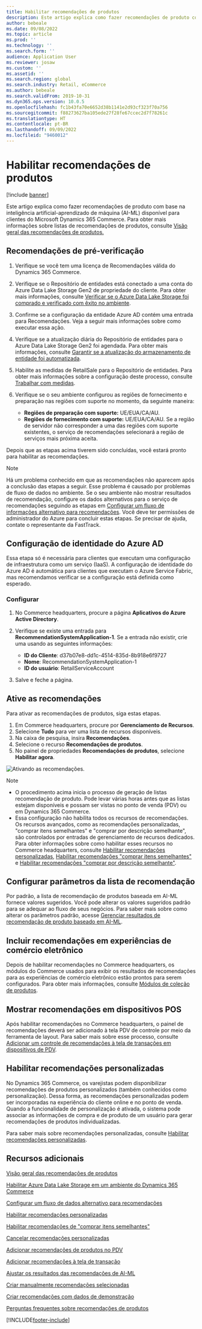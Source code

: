 ```yaml
---
title: Habilitar recomendações de produtos
description: Este artigo explica como fazer recomendações de produto com base na inteligência artificial-aprendizado de máquina (AI-ML) disponível para clientes do Microsoft Dynamics 365 Commerce.
author: bebeale
ms.date: 09/08/2022
ms.topic: article
ms.prod: ''
ms.technology: ''
ms.search.form: ''
audience: Application User
ms.reviewer: josaw
ms.custom: ''
ms.assetid: ''
ms.search.region: global
ms.search.industry: Retail, eCommerce
ms.author: bebeale
ms.search.validFrom: 2019-10-31
ms.dyn365.ops.version: 10.0.5
ms.openlocfilehash: fc1b43fa70e6652d38b1141e2d93cf323f70a756
ms.sourcegitcommit: f88273627ba105ede27f28fe67ccec2d7f78261c
ms.translationtype: HT
ms.contentlocale: pt-BR
ms.lasthandoff: 09/09/2022
ms.locfileid: "9460012"
---
```

# <a name="enable-product-recommendations"></a>Habilitar recomendações de produtos

[!include [banner](includes/banner.md)]

Este artigo explica como fazer recomendações de produto com base na inteligência artificial-aprendizado de máquina (AI-ML) disponível para clientes do Microsoft Dynamics 365 Commerce. Para obter mais informações sobre listas de recomendações de produtos, consulte [Visão geral das recomendações de produtos.](product-recommendations.md)

## <a name="recommendations-pre-check"></a>Recomendações de pré-verificação

1. Verifique se você tem uma licença de Recomendações válida do Dynamics 365 Commerce.
1. Verifique se o Repositório de entidades está conectado a uma conta do Azure Data Lake Storage Gen2 de propriedade do cliente. Para obter mais informações, consulte [Verificar se o Azure Data Lake Storage foi comprado e verificado com êxito no ambiente](enable-ADLS-environment.md).
1. Confirme se a configuração da entidade Azure AD contém uma entrada para Recomendações. Veja a seguir mais informações sobre como executar essa ação.
1. Verifique se a atualização diária do Repositório de entidades para o Azure Data Lake Storage Gen2 foi agendada. Para obter mais informações, consulte [Garantir se a atualização do armazenamento de entidade foi automatizada](../fin-ops-core/dev-itpro/data-entities/entity-store-data-lake.md).
1. Habilite as medidas de RetailSale para o Repositório de entidades. Para obter mais informações sobre a configuração deste processo, consulte [Trabalhar com medidas](/dynamics365/ai/customer-insights/pm-measures).
1. Verifique se o seu ambiente configurou as regiões de fornecimento e preparação nas regiões com suporte no momento, da seguinte maneira:

    - **Regiões de preparação com suporte:** UE/EUA/CA/AU.
    - **Regiões de fornecimento com suporte:** UE/EUA/CA/AU. Se a região de servidor não corresponder a uma das regiões com suporte existentes, o serviço de recomendações selecionará a região de serviços mais próxima aceita.

Depois que as etapas acima tiverem sido concluídas, você estará pronto para habilitar as recomendações.

> [!NOTE]
> Há um problema conhecido em que as recomendações não aparecem após a conclusão das etapas a seguir. Esse problema é causado por problemas de fluxo de dados no ambiente. Se o seu ambiente não mostrar resultados de recomendação, configure os dados alternativos para o serviço de recomendações seguindo as etapas em [Configurar um fluxo de informações alternativo para recomendações](set-up-alternate-data-flow.md). Você deve ter permissões de administrador do Azure para concluir estas etapas. Se precisar de ajuda, contate o representante da FastTrack.

## <a name="azure-ad-identity-configuration"></a>Configuração de identidade do Azure AD

Essa etapa só é necessária para clientes que executam uma configuração de infraestrutura como um serviço (IaaS). A configuração de identidade do Azure AD é automática para clientes que executam o Azure Service Fabric, mas recomendamos verificar se a configuração está definida como esperado.

### <a name="setup"></a>Configurar

1. No Commerce headquarters, procure a página **Aplicativos do Azure Active Directory**.
1. Verifique se existe uma entrada para **RecommendationSystemApplication-1**. Se a entrada não existir, crie uma usando as seguintes informações:

    - **ID do Cliente**: d37b07e8-dd1c-4514-835d-8b918e6f9727
    - **Nome**: RecommendationSystemApplication-1
    - **ID do usuário**: RetailServiceAccount

1. Salve e feche a página. 

## <a name="turn-on-recommendations"></a>Ative as recomendações

Para ativar as recomendações de produtos, siga estas etapas.

1. Em Commerce headquarters, procure por **Gerenciamento de Recursos**.
1. Selecione **Tudo** para ver uma lista de recursos disponíveis. 
1. Na caixa de pesquisa, insira **Recomendações**.
1. Selecione o recurso **Recomendações de produtos**.
1. No painel de propriedades **Recomendações de produtos**, selecione **Habilitar agora**.

![Ativando as recomendações.](./media/FeatureManagement_Recommendations.PNG)

> [!NOTE]
> - O procedimento acima inicia o processo de geração de listas recomendação de produto. Pode levar várias horas antes que as listas estejam disponíveis e possam ser vistas no ponto de venda (PDV) ou em Dynamics 365 Commerce.
> - Essa configuração não habilita todos os recursos de recomendações. Os recursos avançados, como as recomendações personalizadas, "comprar itens semelhantes" e "comprar por descrição semelhante", são controlados por entradas de gerenciamento de recursos dedicados. Para obter informações sobre como habilitar esses recursos no Commerce headquarters, consulte [Habilitar recomendações personalizadas](personalized-recommendations.md), [Habilitar recomendações "comprar itens semelhantes"](shop-similar-looks.md) e [Habilitar recomendações "comprar por descrição semelhante"](shop-similar-description.md).

## <a name="configure-recommendation-list-parameters"></a>Configurar parâmetros da lista de recomendação

Por padrão, a lista de recomendação de produtos baseada em AI-ML fornece valores sugeridos. Você pode alterar os valores sugeridos padrão para se adequar ao fluxo de seus negócios. Para saber mais sobre como alterar os parâmetros padrão, acesse [Gerenciar resultados de recomendação de produto baseado em AI-ML](modify-product-recommendation-results.md).

## <a name="include-recommendations-in-e-commerce-experiences"></a>Incluir recomendações em experiências de comércio eletrônico

Depois de habilitar recomendações no Commerce headquarters, os módulos do Commerce usados para exibir os resultados de recomendações para as experiências de comércio eletrônico estão prontos para serem configurados. Para obter mais informações, consulte [Módulos de coleção de produtos](product-collection-module-overview.md).

## <a name="show-recommendations-on-pos-devices"></a>Mostrar recomendações em dispositivos POS

Após habilitar recomendações no Commerce headquarters, o painel de recomendações deverá ser adicionado à tela PDV de controle por meio da ferramenta de layout. Para saber mais sobre esse processo, consulte [Adicionar um controle de recomendações à tela de transações em dispositivos de PDV](add-recommendations-control-pos-screen.md). 

## <a name="enable-personalized-recommendations"></a>Habilitar recomendações personalizadas

No Dynamics 365 Commerce, os varejistas podem disponibilizar recomendações de produtos personalizados (também conhecidos como personalização). Dessa forma, as recomendações personalizadas podem ser incorporadas na experiência do cliente online e no ponto de venda. Quando a funcionalidade de personalização é ativada, o sistema pode associar as informações de compra e de produto de um usuário para gerar recomendações de produtos individualizadas.

Para saber mais sobre recomendações personalizadas, consulte [Habilitar recomendações personalizadas](personalized-recommendations.md).

## <a name="additional-resources"></a>Recursos adicionais

[Visão geral das recomendações de produtos](product-recommendations.md)

[Habilitar Azure Data Lake Storage em um ambiente do Dynamics 365 Commerce](enable-adls-environment.md)

[Configurar um fluxo de dados alternativo para recomendações](set-up-alternate-data-flow.md)

[Habilitar recomendações personalizadas](personalized-recommendations.md)

[Habilitar recomendações de "comprar itens semelhantes"](shop-similar-looks.md)

[Cancelar recomendações personalizadas](personalization-gdpr.md)

[Adicionar recomendações de produtos no PDV](product.md)

[Adicionar recomendações à tela de transação](add-recommendations-control-pos-screen.md)

[Ajustar os resultados das recomendações de AI-ML](modify-product-recommendation-results.md)

[Criar manualmente recomendações selecionadas](create-editorial-recommendation-lists.md)

[Criar recomendações com dados de demonstração](product-recommendations-demo-data.md)

[Perguntas frequentes sobre recomendações de produtos](faq-recommendations.md)




[!INCLUDE[footer-include](../includes/footer-banner.md)]
